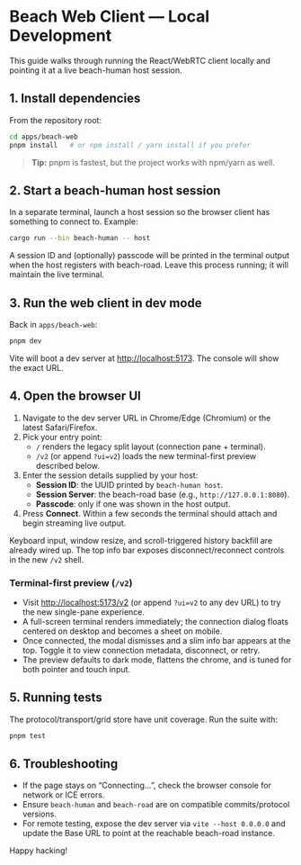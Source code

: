 # Beach Web Client — Local Development

This guide walks through running the React/WebRTC client locally and pointing it at a live beach-human host session.

## 1. Install dependencies

From the repository root:

```bash
cd apps/beach-web
pnpm install   # or npm install / yarn install if you prefer
```

> **Tip:** pnpm is fastest, but the project works with npm/yarn as well.

## 2. Start a beach-human host session

In a separate terminal, launch a host session so the browser client has something to connect to. Example:

```bash
cargo run --bin beach-human -- host
```

A session ID and (optionally) passcode will be printed in the terminal output when the host registers with beach-road. Leave this process running; it will maintain the live terminal.

## 3. Run the web client in dev mode

Back in `apps/beach-web`:

```bash
pnpm dev
```

Vite will boot a dev server at <http://localhost:5173>. The console will show the exact URL.

## 4. Open the browser UI

1. Navigate to the dev server URL in Chrome/Edge (Chromium) or the latest Safari/Firefox.
2. Pick your entry point:
   - `/` renders the legacy split layout (connection pane + terminal).
   - `/v2` (or append `?ui=v2`) loads the new terminal-first preview described below.
3. Enter the session details supplied by your host:
   - **Session ID**: the UUID printed by `beach-human host`.
   - **Session Server**: the beach-road base (e.g., `http://127.0.0.1:8080`).
   - **Passcode**: only if one was shown in the host output.
4. Press **Connect**. Within a few seconds the terminal should attach and begin streaming live output.

Keyboard input, window resize, and scroll-triggered history backfill are already wired up. The top info bar exposes disconnect/reconnect controls in the new `/v2` shell.

### Terminal-first preview (`/v2`)

- Visit <http://localhost:5173/v2> (or append `?ui=v2` to any dev URL) to try the new single-pane experience.
- A full-screen terminal renders immediately; the connection dialog floats centered on desktop and becomes a sheet on mobile.
- Once connected, the modal dismisses and a slim info bar appears at the top. Toggle it to view connection metadata, disconnect, or retry.
- The preview defaults to dark mode, flattens the chrome, and is tuned for both pointer and touch input.

## 5. Running tests

The protocol/transport/grid store have unit coverage. Run the suite with:

```bash
pnpm test
```

## 6. Troubleshooting

- If the page stays on “Connecting…”, check the browser console for network or ICE errors.
- Ensure `beach-human` and `beach-road` are on compatible commits/protocol versions.
- For remote testing, expose the dev server via `vite --host 0.0.0.0` and update the Base URL to point at the reachable beach-road instance.

Happy hacking!
